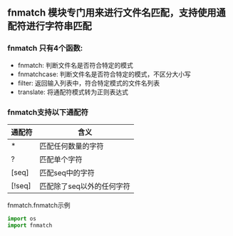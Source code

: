 ## fnmatch 模块专门用来进行文件名匹配，支持使用通配符进行字符串匹配

### fnmatch 只有4个函数:
- fnmatch:      判断文件名是否符合特定的模式
- fnmatchcase: 判断文件名是否符合特定的模式，不区分大小写
- filter:       返回输入列表中，符合特定模式的文件名列表
- translate:    将通配符模式转为正则表达式

### fnmatch支持以下通配符

| 通配符 | 含义 |
| ------ | ------ |
| *          | 匹配任何数量的字符 |
| ? | 匹配单个字符 |
| [seq] | 匹配seq中的字符|
| [!seq] | 匹配除了seq以外的任何字符 |



fnmatch.fnmatch示例
```python
import os
import fnmatch

```